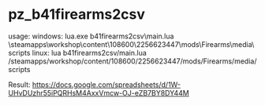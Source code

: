# pz_b41firearms2csv

usage:
windows: lua.exe b41firearms2csv\main.lua <Path to steam library where PZ installed>\steamapps\workshop\content\108600\2256623447\mods\Firearms\media\scripts
linux: lua b41firearms2csv/main.lua <Path to steam library where PZ installed>/steamapps/workshop/content/108600/2256623447/mods/Firearms/media/scripts

Result: https://docs.google.com/spreadsheets/d/1W-UHvDUzhr55iPQRHsM4AxxVmcw-OJ-eZB7BY8DY44M

